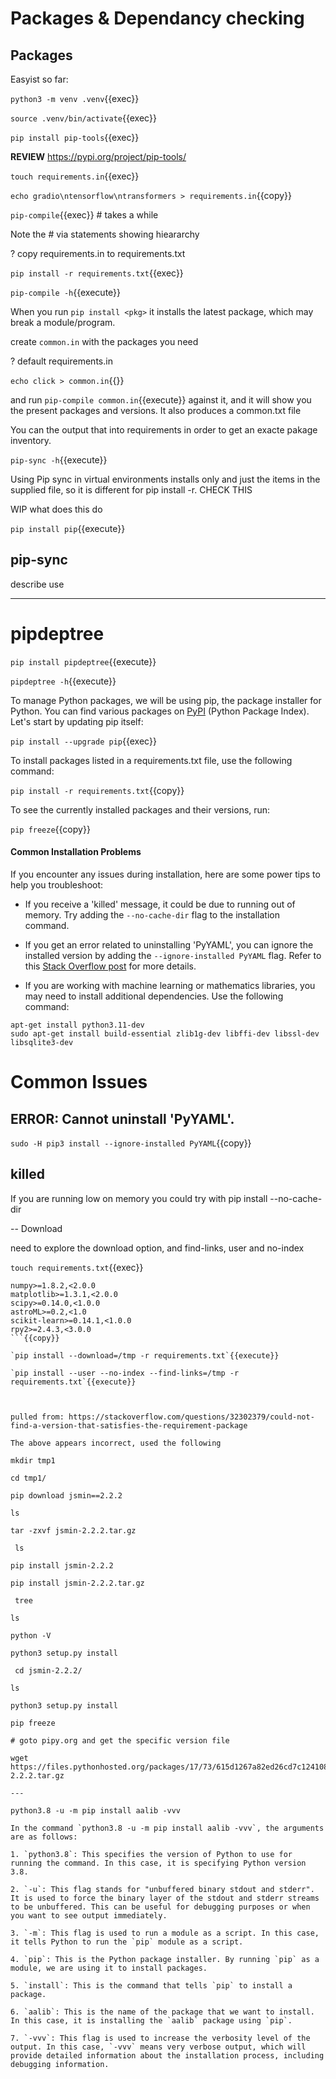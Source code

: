 # Packages & Dependancy checking 


## Packages

Easyist so far:


`python3 -m venv .venv`{{exec}}

`source .venv/bin/activate`{{exec}}

`pip install pip-tools`{{exec}}

**REVIEW** https://pypi.org/project/pip-tools/

`touch requirements.in`{{exec}}

`echo gradio\ntensorflow\ntransformers > requirements.in`{{copy}}

`pip-compile`{{exec}} # takes a while

Note the # via statements showing hieararchy

? copy requirements.in to requirements.txt

`pip install -r requirements.txt`{{exec}}

`pip-compile -h`{{execute}}

When you run `pip install <pkg>` it installs the latest package, which may break a module/program. 

create `common.in` with the packages you need

? default requirements.in

`echo click > common.in`{{}}

and run `pip-compile common.in`{{execute}} against it, and it will show you the present packages and versions. It also produces a common.txt file

You can the output that into requirements in order to get an exacte pakage inventory.

`pip-sync -h`{{execute}}

Using Pip sync in virtual environments installs only and just the items in the supplied file, so  it is different for pip install -r.  CHECK THIS

WIP what does this do

`pip install pip`{{execute}} 

## pip-sync

describe use

---
# pipdeptree

`pip install pipdeptree`{{execute}}

`pipdeptree -h`{{execute}}

To manage Python packages, we will be using pip, the package installer for Python. You can find various packages on [PyPI](https://pypi.org/) (Python Package Index). Let's start by updating pip itself:


`pip install --upgrade pip`{{exec}}


To install packages listed in a requirements.txt file, use the following command:


`pip install -r requirements.txt`{{copy}}

To see the currently installed packages and their versions, run:


`pip freeze`{{copy}}

#### Common Installation Problems

If you encounter any issues during installation, here are some power tips to help you troubleshoot:

- If you receive a 'killed' message, it could be due to running out of memory. Try adding the `--no-cache-dir` flag to the installation command.

- If you get an error related to uninstalling 'PyYAML', you can ignore the installed version by adding the `--ignore-installed PyYAML` flag. Refer to this [Stack Overflow post](https://stackoverflow.com/questions/49911550/how-to-upgrade-disutils-package-pyyaml) for more details.

- If you are working with machine learning or mathematics libraries, you may need to install additional dependencies. Use the following command:

```shell
apt-get install python3.11-dev
sudo apt-get install build-essential zlib1g-dev libffi-dev libssl-dev libsqlite3-dev
```






# Common Issues


##  ERROR: Cannot uninstall 'PyYAML'.


`sudo -H pip3 install --ignore-installed PyYAML`{{copy}}

## killed

If you are running low on memory you could try with pip install <your-package-name> --no-cache-dir


-- Download 

need to explore the download option, and find-links, user and no-index

`touch requirements.txt`{{exec}}

```
numpy>=1.8.2,<2.0.0
matplotlib>=1.3.1,<2.0.0
scipy>=0.14.0,<1.0.0
astroML>=0.2,<1.0
scikit-learn>=0.14.1,<1.0.0
rpy2>=2.4.3,<3.0.0
```{{copy}}

`pip install --download=/tmp -r requirements.txt`{{execute}}

`pip install --user --no-index --find-links=/tmp -r requirements.txt`{{execute}}



pulled from: https://stackoverflow.com/questions/32302379/could-not-find-a-version-that-satisfies-the-requirement-package

The above appears incorrect, used the following

mkdir tmp1

cd tmp1/

pip download jsmin==2.2.2

ls

tar -zxvf jsmin-2.2.2.tar.gz 

 ls

pip install jsmin-2.2.2

pip install jsmin-2.2.2.tar.gz 

 tree

ls

python -V

python3 setup.py install

 cd jsmin-2.2.2/

ls

python3 setup.py install

pip freeze 

# goto pipy.org and get the specific version file

wget https://files.pythonhosted.org/packages/17/73/615d1267a82ed26cd7c124108c3c61169d8e40c36d393883eaee3a561852/jsmin-2.2.2.tar.gz
  
---

python3.8 -u -m pip install aalib -vvv

In the command `python3.8 -u -m pip install aalib -vvv`, the arguments are as follows:

1. `python3.8`: This specifies the version of Python to use for running the command. In this case, it is specifying Python version 3.8.

2. `-u`: This flag stands for "unbuffered binary stdout and stderr". It is used to force the binary layer of the stdout and stderr streams to be unbuffered. This can be useful for debugging purposes or when you want to see output immediately.

3. `-m`: This flag is used to run a module as a script. In this case, it tells Python to run the `pip` module as a script.

4. `pip`: This is the Python package installer. By running `pip` as a module, we are using it to install packages.

5. `install`: This is the command that tells `pip` to install a package.

6. `aalib`: This is the name of the package that we want to install. In this case, it is installing the `aalib` package using `pip`.

7. `-vvv`: This flag is used to increase the verbosity level of the output. In this case, `-vvv` means very verbose output, which will provide detailed information about the installation process, including debugging information.



